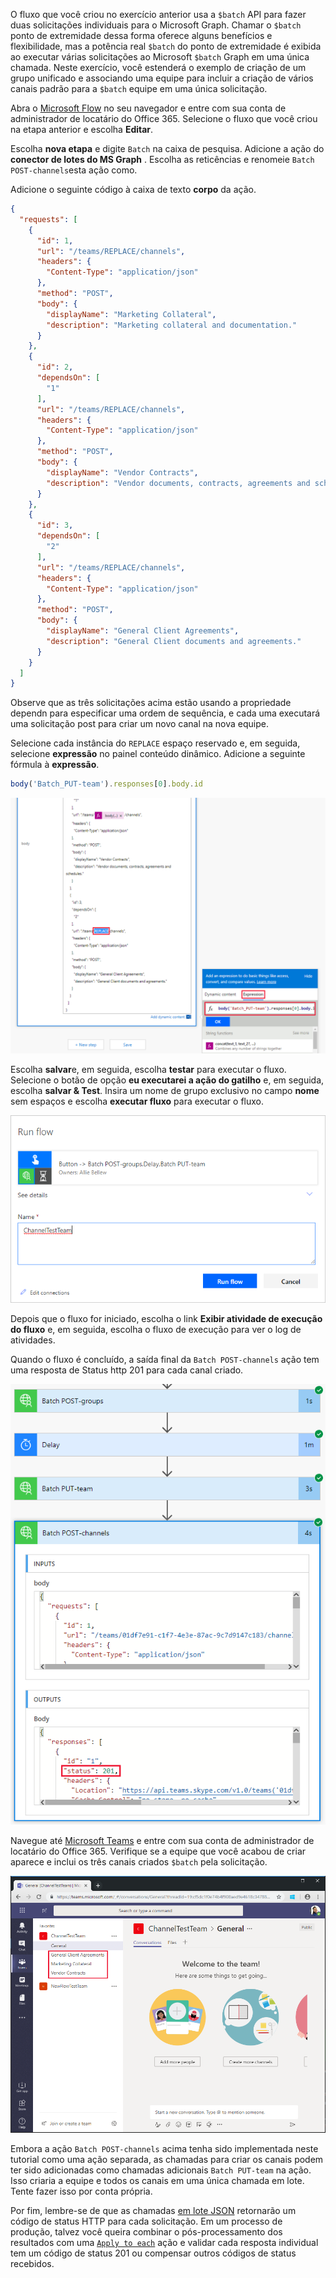 <!-- markdownlint-disable MD002 MD041 -->

O fluxo que você criou no exercício anterior usa a `$batch` API para fazer duas solicitações individuais para o Microsoft Graph. Chamar o `$batch` ponto de extremidade dessa forma oferece alguns benefícios e flexibilidade, mas a potência real `$batch` do ponto de extremidade é exibida ao executar várias solicitações ao Microsoft `$batch` Graph em uma única chamada. Neste exercício, você estenderá o exemplo de criação de um grupo unificado e associando uma equipe para incluir a criação de vários canais padrão para a `$batch` equipe em uma única solicitação.

Abra o [Microsoft Flow](https://flow.microsoft.com) no seu navegador e entre com sua conta de administrador de locatário do Office 365. Selecione o fluxo que você criou na etapa anterior e escolha **Editar**.

Escolha **nova etapa** e digite `Batch` na caixa de pesquisa. Adicione a ação do **conector de lotes do MS Graph** . Escolha as reticências e renomeie `Batch POST-channels`esta ação como.

Adicione o seguinte código à caixa de texto **corpo** da ação.

```json
{
  "requests": [
    {
      "id": 1,
      "url": "/teams/REPLACE/channels",
      "headers": {
        "Content-Type": "application/json"
      },
      "method": "POST",
      "body": {
        "displayName": "Marketing Collateral",
        "description": "Marketing collateral and documentation."
      }
    },
    {
      "id": 2,
      "dependsOn": [
        "1"
      ],
      "url": "/teams/REPLACE/channels",
      "headers": {
        "Content-Type": "application/json"
      },
      "method": "POST",
      "body": {
        "displayName": "Vendor Contracts",
        "description": "Vendor documents, contracts, agreements and schedules."
      }
    },
    {
      "id": 3,
      "dependsOn": [
        "2"
      ],
      "url": "/teams/REPLACE/channels",
      "headers": {
        "Content-Type": "application/json"
      },
      "method": "POST",
      "body": {
        "displayName": "General Client Agreements",
        "description": "General Client documents and agreements."
      }
    }
  ]
}
```

Observe que as três solicitações acima estão usando [](https://docs.microsoft.com/graph/json-batching#sequencing-requests-with-the-dependson-property) a propriedade dependn para especificar uma ordem de sequência, e cada uma executará uma solicitação post para criar um novo canal na nova equipe.

Selecione cada instância do `REPLACE` espaço reservado e, em seguida, selecione **expressão** no painel conteúdo dinâmico. Adicione a seguinte fórmula à **expressão**.

```js
body('Batch_PUT-team').responses[0].body.id
```

![Uma captura de tela da expressão no painel de conteúdo dinâmico](./images/flow-channel1.png)

Escolha **salvar**e, em seguida, escolha **testar** para executar o fluxo. Selecione o botão de opção **eu executarei a ação do gatilho** e, em seguida, escolha **salvar & Test**. Insira um nome de grupo exclusivo no campo **nome** sem espaços e escolha **executar fluxo** para executar o fluxo.

![Uma captura de tela da caixa de diálogo Executar fluxo](./images/flow-channel3.png)

Depois que o fluxo for iniciado, escolha o link **Exibir atividade de execução do fluxo** e, em seguida, escolha o fluxo de execução para ver o log de atividades.

Quando o fluxo é concluído, a saída final da `Batch POST-channels` ação tem uma resposta de Status http 201 para cada canal criado.

![Uma captura de tela do log de atividades de fluxo bem-sucedido](./images/flow-channel2.png)

Navegue até [Microsoft Teams](https://teams.microsoft.com) e entre com sua conta de administrador de locatário do Office 365. Verifique se a equipe que você acabou de criar aparece e inclui os três canais criados `$batch` pela solicitação.

![Uma captura de tela do aplicativo Teams com a nova equipe e os canais mostrando](./images/team-channels.png)

Embora a ação `Batch POST-channels` acima tenha sido implementada neste tutorial como uma ação separada, as chamadas para criar os canais podem ter sido adicionadas como chamadas adicionais `Batch PUT-team` na ação. Isso criaria a equipe e todos os canais em uma única chamada em lote. Tente fazer isso por conta própria.

Por fim, lembre-se de que as chamadas [em lote JSON](https://docs.microsoft.com/graph/json-batching) retornarão um código de status HTTP para cada solicitação. Em um processo de produção, talvez você queira combinar o pós-processamento dos resultados com uma [`Apply to each`](https://docs.microsoft.com/flow/apply-to-each) ação e validar cada resposta individual tem um código de status 201 ou compensar outros códigos de status recebidos.